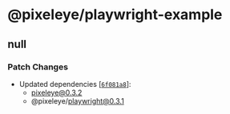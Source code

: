 # @pixeleye/playwright-example

## null

### Patch Changes

- Updated dependencies [[`6f081a8`](https://github.com/pixeleye-io/pixeleye/commit/6f081a8025f4a12a76e4e8c7067c8dc20a545256)]:
  - pixeleye@0.3.2
  - @pixeleye/playwright@0.3.1
